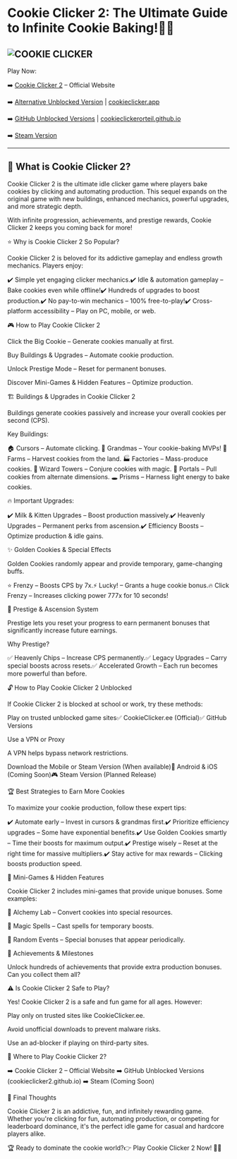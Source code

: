 # Cookie Clicker 2: The Ultimate Guide to Infinite Cookie Baking!🍪🔥
![COOKIE CLICKER](https://github.com/user-attachments/assets/584b5304-faee-4e76-ac20-9ca07f3e5f11)
---
Play Now:

➡️ [Cookie Clicker 2](https://cookieclicker.ee) – Official Website

➡️ [Alternative Unblocked Version](https://cookieclicker.me) | [cookieclicker.app](https://cookieclicker.app)

➡️ [GitHub Unblocked Versions](https://cookieclickernew.github.io) | [cookieclickerorteil.github.io](https://cookieclickerorteil.github.io)

➡️ [Steam Version](https://store.steampowered.com/app/1454400/Cookie_Clicker/)

---
## 🍪 What is Cookie Clicker 2?

Cookie Clicker 2 is the ultimate idle clicker game where players bake cookies by clicking and automating production. This sequel expands on the original game with new buildings, enhanced mechanics, powerful upgrades, and more strategic depth.

With infinite progression, achievements, and prestige rewards, Cookie Clicker 2 keeps you coming back for more!

⭐ Why is Cookie Clicker 2 So Popular?

Cookie Clicker 2 is beloved for its addictive gameplay and endless growth mechanics. Players enjoy:

✔️ Simple yet engaging clicker mechanics.✔️ Idle & automation gameplay – Bake cookies even while offline!✔️ Hundreds of upgrades to boost production.✔️ No pay-to-win mechanics – 100% free-to-play!✔️ Cross-platform accessibility – Play on PC, mobile, or web.

🎮 How to Play Cookie Clicker 2

Click the Big Cookie – Generate cookies manually at first.

Buy Buildings & Upgrades – Automate cookie production.

Unlock Prestige Mode – Reset for permanent bonuses.

Discover Mini-Games & Hidden Features – Optimize production.

🏗️ Buildings & Upgrades in Cookie Clicker 2

Buildings generate cookies passively and increase your overall cookies per second (CPS).

Key Buildings:

🏠 Cursors – Automate clicking.
👵 Grandmas – Your cookie-baking MVPs!
🌾 Farms – Harvest cookies from the land.
🏭 Factories – Mass-produce cookies.
🔮 Wizard Towers – Conjure cookies with magic.
🌌 Portals – Pull cookies from alternate dimensions.
🕳️ Prisms – Harness light energy to bake cookies.

🔥 Important Upgrades:

✔️ Milk & Kitten Upgrades – Boost production massively.✔️ Heavenly Upgrades – Permanent perks from ascension.✔️ Efficiency Boosts – Optimize production & idle gains.

✨ Golden Cookies & Special Effects

Golden Cookies randomly appear and provide temporary, game-changing buffs.

⭐ Frenzy – Boosts CPS by 7x.⚡ Lucky! – Grants a huge cookie bonus.🔥 Click Frenzy – Increases clicking power 777x for 10 seconds!

🔄 Prestige & Ascension System

Prestige lets you reset your progress to earn permanent bonuses that significantly increase future earnings.

Why Prestige?

✅ Heavenly Chips – Increase CPS permanently.✅ Legacy Upgrades – Carry special boosts across resets.✅ Accelerated Growth – Each run becomes more powerful than before.

🔓 How to Play Cookie Clicker 2 Unblocked

If Cookie Clicker 2 is blocked at school or work, try these methods:

Play on trusted unblocked game sites✅ CookieClicker.ee (Official)✅ GitHub Versions

Use a VPN or Proxy

A VPN helps bypass network restrictions.

Download the Mobile or Steam Version (When available)📱 Android & iOS (Coming Soon)🎮 Steam Version (Planned Release)

🏆 Best Strategies to Earn More Cookies

To maximize your cookie production, follow these expert tips:

✔️ Automate early – Invest in cursors & grandmas first.✔️ Prioritize efficiency upgrades – Some have exponential benefits.✔️ Use Golden Cookies smartly – Time their boosts for maximum output.✔️ Prestige wisely – Reset at the right time for massive multipliers.✔️ Stay active for max rewards – Clicking boosts production speed.

📜 Mini-Games & Hidden Features

Cookie Clicker 2 includes mini-games that provide unique bonuses. Some examples:

🏺 Alchemy Lab – Convert cookies into special resources.

🔮 Magic Spells – Cast spells for temporary boosts.

🎲 Random Events – Special bonuses that appear periodically.

🏅 Achievements & Milestones

Unlock hundreds of achievements that provide extra production bonuses. Can you collect them all?

⚠️ Is Cookie Clicker 2 Safe to Play?

Yes! Cookie Clicker 2 is a safe and fun game for all ages. However:

Play only on trusted sites like CookieClicker.ee.

Avoid unofficial downloads to prevent malware risks.

Use an ad-blocker if playing on third-party sites.

🔗 Where to Play Cookie Clicker 2?

➡️ Cookie Clicker 2 – Official Website
➡️ GitHub Unblocked Versions (cookieclicker2.github.io)
➡️ Steam (Coming Soon)

🎯 Final Thoughts

Cookie Clicker 2 is an addictive, fun, and infinitely rewarding game. Whether you're clicking for fun, automating production, or competing for leaderboard dominance, it's the perfect idle game for casual and hardcore players alike.

🏆 Ready to dominate the cookie world?👉 Play Cookie Clicker 2 Now! 🍪🔥

